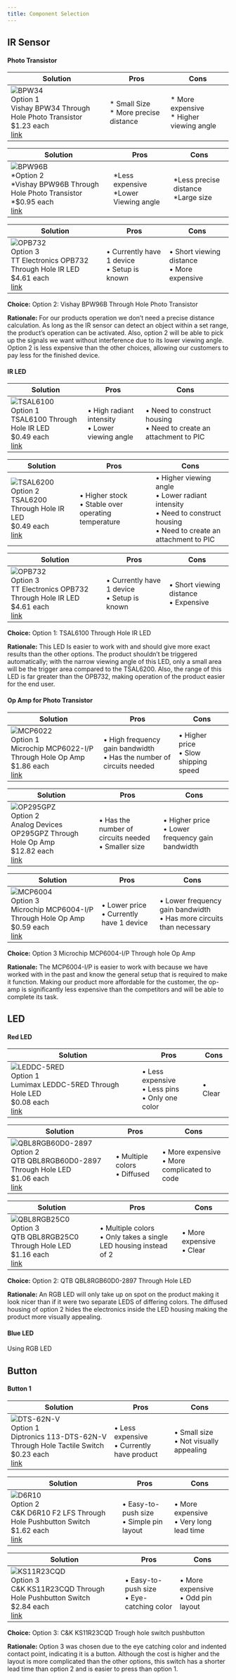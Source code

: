 ```yaml
---
title: Component Selection
---
```


## IR Sensor

#### Photo Transistor
| Solution | Pros | Cons |
|-----------|------|------|
![BPW34](BPW34.jpg) <br>Option 1 <br>Vishay BPW34 Through Hole Photo Transistor <br>$1.23 each <br>[link](https://www.digikey.com/en/products/detail/vishay-semiconductor-opto-division/BPW34/1681149) | * Small Size <br> * More precise distance  | * More expensive <br> * Higher viewing angle

| Solution | Pros | Cons |
|-----------|------|------|
![BPW96B](BPW96B_sml.jpg) <br>*Option 2 <br> *Vishay BPW96B Through Hole Photo Transistor <br> *$0.95 each <br> [link](https://www.digikey.com/en/products/detail/vishay-semiconductor-opto-division/BPW96B/4071185?s=N4IgTCBcDaIEIAUDqBOAbHEBdAvkA) | *Less expensive <br> *Lower Viewing angle | *Less precise distance <br> *Large size

| Solution | Pros | Cons |
|-----------|------|------|
![OPB732](OPB732.jpg) <br>Option 3 <br>TT Electronics OPB732 Through Hole IR LED <br> $4.61 each <br>[link](https://www.digikey.com/en/products/detail/tt-electronics-optek-technology/OPB732/1637069) | • Currently have 1 device<br>• Setup is known | • Short viewing distance<br>• More expensive |

**Choice:** Option 2: Vishay BPW96B Through Hole Photo Transistor

**Rationale:** For our products operation we don’t need a precise distance calculation. As long as the IR sensor can detect an object within a set range, the product’s operation can be activated. Also, option 2 will be able to pick up the signals we want without interference due to its lower viewing angle. Option 2 is less expensive than the other choices, allowing our customers to pay less for the finished device.


#### IR LED
| Solution | Pros | Cons |
|-----------|------|------|
![TSAL6100](TSAL6100.jpg) <br>Option 1<br>TSAL6100 Through Hole IR LED<br>$0.49 each<br>[link](https://www.digikey.com/en/products/detail/vishay-semiconductor-opto-division/TSAL6100/1681338) | • High radiant intensity<br>• Lower viewing angle | • Need to construct housing<br>• Need to create an attachment to PIC |

| Solution | Pros | Cons |
|-----------|------|------|
![TSAL6200](TSAL6200.jpg) <br>Option 2 <br>TSAL6200 Through Hole IR LED<br>$0.49 each<br> [link](https://www.digikey.com/en/products/detail/vishay-semiconductor-opto-division/TSAL6200/1681339?s=N4IgTCBcDaICoGUCCAZAbGADJkBdAvkA) | • Higher stock<br>• Stable over operating temperature | • Higher viewing angle<br>• Lower radiant intensity<br>• Need to construct housing<br>• Need to create an attachment to PIC |

| Solution | Pros | Cons |
|-----------|------|------|
![OPB732](OPB732.jpg) <br>Option 3<br>TT Electronics OPB732 Through Hole IR LED<br>$4.61 each<br>[link](https://www.digikey.com/en/products/detail/tt-electronics-optek-technology/OPB732/1637069) | • Currently have 1 device<br>• Setup is known | • Short viewing distance<br>• Expensive |

**Choice:** Option 1: TSAL6100 Through Hole IR LED

**Rationale:** This LED Is easier to work with and should give more exact results than the other options. The product shouldn’t be triggered automatically; with the narrow viewing angle of this LED, only a small area will be the trigger area compared to the TSAL6200. Also, the range of this LED is far greater than the OPB732, making operation of the product easier for the end user.

#### Op Amp for Photo Transistor

| Solution | Pros | Cons |
|-----------|------|------|
![MCP6022](MCP6022.jpg) <br>Option 1<br>Microchip MCP6022-I/P Through Hole Op Amp<br>$1.86 each<br>[link](https://www.digikey.com/en/products/detail/microchip-technology/MCP6022-I-P/417828) | • High frequency gain bandwidth<br>• Has the number of circuits needed | • Higher price<br>• Slow shipping speed |

| Solution | Pros | Cons |
|-----------|------|------|
![OP295GPZ](OP295GPZ.jpg) <br>Option 2<br>Analog Devices OP295GPZ Through Hole Op Amp<br>$12.82 each<br>[link](https://www.digikey.com/en/products/detail/analog-devices-inc/OP295GPZ/820348) | • Has the number of circuits needed<br>• Smaller size | • Higher price<br>• Lower frequency gain bandwidth |

| Solution | Pros | Cons |
|-----------|------|------|
![MCP6004](MCP6004.jpg) <br>Option 3<br>Microchip MCP6004-I/P Through Hole Op Amp<br>$0.59 each<br>[link](https://www.digikey.com/en/products/detail/microchip-technology/MCP6004-I-P/523060?s=N4IgTCBcDaILIGEAKA2ADGgLAWgJIHokQBdAXyA) | • Lower price<br>• Currently have 1 device | • Lower frequency gain bandwidth<br>• Has more circuits than necessary |

**Choice:** Option 3 Microchip MCP6004-I/P Through hole Op Amp

**Rationale:** The MCP6004-I/P is easier to work with because we have worked with in the past and know the general setup that is required to make it function. Making our product more affordable for the customer, the op-amp is significantly less expensive than the competitors and will be able to complete its task. 

## LED

#### Red LED

| Solution | Pros | Cons |
|-----------|------|------|
![LEDDC-5RED](LEDDC-5RED.jpg) <br>Option 1<br>Lumimax LEDDC-5RED Through Hole LED<br>$0.08 each<br>[link](https://www.digikey.com/en/products/detail/lumimax-optoelectronic-technology/LEDDC-5RED/26680666) | • Less expensive<br>• Less pins<br>• Only one color | • Clear |

| Solution | Pros | Cons |
|-----------|------|------|
![QBL8RGB60D0-2897](QBL8RGB60D0-2897.jpg) <br>Option 2<br>QTB QBL8RGB60D0-2897 Through Hole LED<br>$1.06 each<br>[link](https://www.digikey.com/en/products/detail/qt-brightek-qtb/QBL8RGB60D0-2897/10441184) | • Multiple colors<br>• Diffused | • More expensive<br>• More complicated to code |

| Solution | Pros | Cons |
|-----------|------|------|
![QBL8RGB25C0](QBL8RGB25C0.jpg) <br>Option 3<br>QTB QBL8RGB25C0 Through Hole LED<br>$1.16 each<br>[link](https://www.digikey.com/en/products/detail/qt-brightek-qtb/QBL8RGB25C0/10441180) | • Multiple colors<br>• Only takes a single LED housing instead of 2 | • More expensive<br>• Clear |

**Choice:** Option 2: QTB QBL8RGB60D0-2897 Through Hole LED

**Rationale:** An RGB LED will only take up on spot on the product making it look nicer than if it were two separate LEDS of differing colors. The diffused housing of option 2 hides the electronics inside the LED housing making the product more visually appealing.

#### Blue LED
Using RGB LED

## Button

#### Button 1

| Solution | Pros | Cons |
|-----------|------|------|
![DTS-62N-V](DTS-62N-V.jpg) <br>Option 1<br>Diptronics 113-DTS-62N-V Through Hole Tactile Switch<br>$0.23 each<br>[link](https://www.mouser.com/ProductDetail/Diptronics/DTS-62N-V?qs=gTYE2QTfZfSKTB5KYn%252Brkw%3D%3D) | • Less expensive<br>• Currently have product | • Small size<br>• Not visually appealing |

| Solution | Pros | Cons |
|-----------|------|------|
![D6R10](D6R10.jpg) <br>Option 2<br>C&K D6R10 F2 LFS Through Hole Pushbutton Switch<br>$1.62 each<br>[link](https://www.digikey.com/en/products/detail/c-k/D6R10-F2-LFS/1466347) | • Easy-to-push size<br>• Simple pin layout | • More expensive<br>• Very long lead time |

| Solution | Pros | Cons |
|-----------|------|------|
![KS11R23CQD](KS11R23CQD.jpg) <br>Option 3<br>C&K KS11R23CQD Through Hole Pushbutton Switch<br>$2.84 each<br>[link](https://www.digikey.com/en/products/detail/c-k/KS11R23CQD/332672) | • Easy-to-push size<br>• Eye-catching color | • More expensive<br>• Odd pin layout |

**Choice:** Option 3: C&K KS11R23CQD Trough hole switch pushbutton

**Rationale:** Option 3 was chosen due to the eye catching color and indented contact point, indicating it is a button. Although the cost is higher and the layout is more complicated than the other options, this switch has a shorter lead time than option 2 and is easier to press than option 1.
